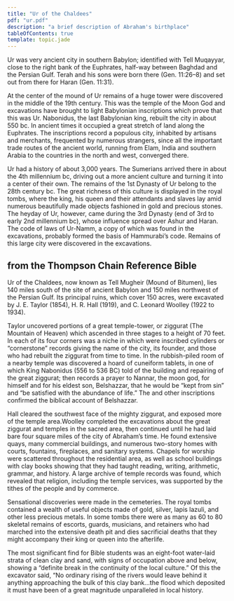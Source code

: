 ```yaml
---
title: "Ur of the Chaldees"
pdf: "ur.pdf"
description: "a brief description of Abraham's birthplace"
tableOfContents: true
template: topic.jade
---
```


Ur was very ancient city in southern Babylon; identified with Tell
Muqayyar, close to the right bank of the Euphrates, half-way between
Baghdad and the Persian Gulf. Terah and his sons were born there (Gen.
11:26–8) and set out from there for Haran (Gen. 11:31).

At the center of the mound of Ur remains of a huge tower were discovered
in the middle of the 19th century. This was the temple of the Moon God
and excavations have brought to light Babylonian inscriptions which
prove that this was Ur. Nabonidus, the last Babylonian king, rebuilt the
city in about 550 bc. In ancient times it occupied a great stretch of
land along the Euphrates. The inscriptions record a populous city,
inhabited by artisans and merchants, frequented by numerous strangers,
since all the important trade routes of the ancient world, running from
Elam, India and southern Arabia to the countries in the north and west,
converged there.

Ur had a history of about 3,000 years. The Sumerians arrived there in
about the 4th millennium bc, driving out a more ancient culture and
turning it into a center of their own. The remains of the 1st Dynasty of
Ur belong to the 28th century bc. The great richness of this culture is
displayed in the royal tombs, where the king, his queen and their
attendants and slaves lay amid numerous beautifully made objects
fashioned in gold and precious stones. The heyday of Ur, however, came
during the 3rd Dynasty (end of 3rd to early 2nd millennium bc), whose
influence spread over Ashur and Haran. The code of laws of Ur-Namm, a
copy of which was found in the excavations, probably formed the basis of
Hammurabi’s code. Remains of this large city were discovered in the
excavations.

from the Thompson Chain Reference Bible
---------------------------------------

Ur of the Chaldees, now known as Tell Mugheir (Mound of Bitumen), lies
140 miles south of the site of ancient Babylon and 150 miles northwest
of the Persian Gulf. Its principal ruins, which cover 150 acres, were
excavated by J. E. Taylor (1854), H. R. Hall (1919), and C. Leonard
Woolley (1922 to 1934).

Taylor uncovered portions of a great temple-tower, or ziggurat (The
Mountain of Heaven) which ascended in three stages to a height of 70
feet. In each of its four corners was a niche in which were inscribed
cylinders or “cornerstone” records giving the name of the city, its
founder, and those who had rebuilt the ziggurat from time to time. In
the rubbish-piled room of a nearby temple was discovered a hoard of
cuneiform tablets, in one of which King Nabonidus (556 to 536 BC) told
of the building and repairing of the great ziggurat; then records a
prayer to Nannar, the moon god, for himself and for his eldest son,
Belshazzar, that he would be “kept from sin” and “be satisfied with the
abundance of life.” The and other inscriptions confirmed the biblical
account of Belshazzar.

Hall cleared the southwest face of the mighty ziggurat, and exposed more
of the temple area.Woolley completed the excavations about the great
ziggurat and temples in the sacred area, then continued until he had
laid bare four square miles of the city of Abraham’s time. He found
extensive quays, many commercial buildings, and numerous two-story homes
with courts, fountains, fireplaces, and sanitary systems. Chapels for
worship were scattered throughout the residential area, as well as
school buildings with clay books showing that they had taught reading,
writing, arithmetic, grammar, and history. A large archive of temple
records was found, which revealed that religion, including the temple
services, was supported by the tithes of the people and by commerce.

Sensational discoveries were made in the cemeteries. The royal tombs
contained a wealth of useful objects made of gold, silver, lapis lazuli,
and other less precious metals. In some tombs there were as many as 60
to 80 skeletal remains of escorts, guards, musicians, and retainers who
had marched into the extensive death pit and dies sacrificial deaths
that they might accompany their king or queen into the afterlife.

The most significant find for Bible students was an eight-foot
water-laid strata of clean clay and sand, with signs of occupation above
and below, showing a “definite break in the continuity of the local
culture.” Of this the excavator said, “No ordinary rising of the rivers
would leave behind it anything approaching the bulk of this clay
bank…the flood which deposited it must have been of a great magnitude
unparalleled in local history.

